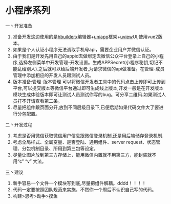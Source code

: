 # 小程序系列

一丶开发准备

1. 准备开发这边使用的是[hbuilderx]编辑器+[uniapp]框架+[uview]UI,使用vue2版本。
2. 如果是个人认证小程序无法调取手机号api，需要企业用户并微信认证。
3. 由于我们是开发先用自己的appid去做绑定去微信公众平台登录上自己的小程序,选择左侧菜单中开发管理-开发设置。生成APPSecret(小程序秘钥,切记不能乱给别人).之后就可以给后端开发者,为请求微信的api做准备。在管理-成员管理中添加相应的开发人员跟测试人员。
4. 版本准备:管理-版本管理 可以将微信开发者工具中的代码点击上传即可上传到平台,可以提交版本等微信平台通过即可生成线上版本,开发一般是在开发版本模块生成体验版本即可让测试人员测试你写的bug。可分享二维码.如果测试人员打不开请查看第二条。
5. 尽量把组件跟页面分开,放到不同层级目录下,已便后期如果代码文件大了要进行分包配置。

二丶开发过程

1. 考虑是否用微信获取微信用户信息跟微信登录机制,还是用后端储存登录机制.
2. 考虑全局样式、全局变量、是否登陆、通用组件、server request、状态管理、分包机制目录、所用到第三包等设定。
3. 尽量让图片放到第三方存储上，能用微信内置就不用第三方，能封装就不用“c” “v” 大法。

三丶建议

1. 新手容易一个文件一个模块写到底,尽量把组件解耦。dddd！！！！
2. 代码一定要按照团队规范来实施，不然你一个周后不认识自己写的代码。
3. 构建>思考>动手>摸鱼

[hbuilderx]:https://www.dcloud.io/hbuilderx.html
[uniapp]:https://uniapp.dcloud.io/
[uview]:https://www.uviewui.com/
[微信公众平台]:https://mp.weixin.qq.com/
